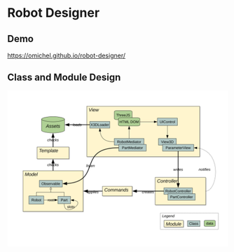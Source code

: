# Robot Designer

## Demo

https://omichel.github.io/robot-designer/

## Class and Module Design

![Class and Module Design](./docs/design/class-and-module-design.svg)
